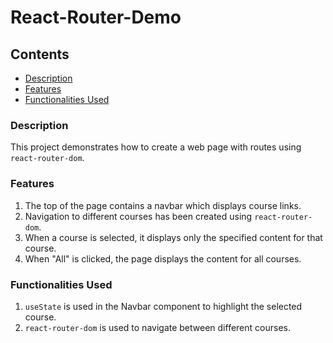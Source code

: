 # React-Router-Demo

## Contents
- [Description](#description)
- [Features](#features)
- [Functionalities Used](#functionalities-used)

### Description
This project demonstrates how to create a web page with routes using `react-router-dom`.

### Features
1. The top of the page contains a navbar which displays course links.
2. Navigation to different courses has been created using `react-router-dom`.
3. When a course is selected, it displays only the specified content for that course.
4. When "All" is clicked, the page displays the content for all courses.

### Functionalities Used
1. `useState` is used in the Navbar component to highlight the selected course.
2. `react-router-dom` is used to navigate between different courses.
